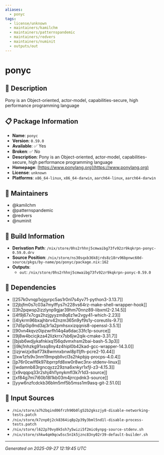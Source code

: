 ```yaml
---
aliases:
  - ponyc
tags:
  - license/unknown
  - maintainers/kamilchm
  - maintainers/patternspandemic
  - maintainers/redvers
  - maintainers/numinit
  - outputs/out
---
```


# ponyc

## 📝 Description

Pony is an Object-oriented, actor-model, capabilities-secure, high performance programming language

## 📋 Package Information

- **Name**: `ponyc`
- **Version**: `0.59.0`
- **Available**: ✅ Yes
- **Broken**: ✅ No
- **Description**: Pony is an Object-oriented, actor-model, capabilities-secure, high performance programming language
- **Homepage**: [https://www.ponylang.org](https://www.ponylang.org)
- **License**: `unknown`
- **Platforms**: `x86_64-linux`, `x86_64-darwin`, `aarch64-linux`, `aarch64-darwin`
## 👥 Maintainers

- @kamilchm
- @patternspandemic
- @redvers
- @numinit


## 🔧 Build Information

- **Derivation Path**: `/nix/store/0hs2rhhnj5cmwaibg73fv92zr9kqkrpn-ponyc-0.59.0.drv`
- **Source Position**: `/nix/store/ns30sqxb36k8jrds8z18rv96bpnwc60d-source/pkgs/by-name/po/ponyc/package.nix:162`
- **Outputs**:
  - `out`:  `/nix/store/0hs2rhhnj5cmwaibg73fv92zr9kqkrpn-ponyc-0.59.0`

## 🔗 Dependencies

- [[257k0vnqp1xjgyrpc5as1r0nl7s4yv71-python3-3.13.7]]
- [[2jbjfm0s7c03a7mylffys7n228vs64rz-make-shell-wrapper-hook]]
- [[3h2pqwsp2izzlynp9gjar39hm70nnz89-libxml2-2.14.5]]
- [[4f9j67x7cgs2hzjgyyzm8q6z1w2vgy41-which-2.23]]
- [[4lykrm96bxajhbrv42nzm365n9yf9s1y-coreutils-9.7]]
- [[7d5p0ip9nd3aj3r1a2pmhsxxizqqnis8-openssl-3.5.1]]
- [[90vn4kqvz0ipzwrfh14q4a6dac33fc1p-source]]
- [[9j8w4bcicjkza42lizkrrx7sb6jw2qik-cmake-3.31.7]]
- [[bjsb6wdjykafnkixq156qdvmxhsm2bai-bash-5.3p3]]
- [[i9kj1nhzkg91xsq8ny4z4hipl0b42kad-gcc-wrapper-14.3.0]]
- [[izjrwizjx9aif73k8wmnxbnwl8p11jfh-pcre2-10.44]]
- [[lxw1zfs9v3nm19mpqbllvcl3s2hkpbjq-procps-4.0.4]]
- [[p76r0cwlf6k97ibprrpfd8xw0r8wc3nx-stdenv-linux]]
- [[wdamnb83rgncqyzz29zna6xnkyr1xfjl-z3-4.15.3]]
- [[x9vqqpq33r2shj4hl1ynykmfl3k7r1d3-source]]
- [[xf84g7mi7i60b18l1kb03m4jrrcpdnk3-source]]
- [[yyw6nzfcdckb36blm5mf5b5mss1m9asq-git-2.51.0]]

## 📁 Input Sources

- `/nix/store/a7h2bqind06frzh90b0lg52b2gkszjy8-disable-networking-tests.patch`
- `/nix/store/k7znp0j2ck8364iq8p2p39y3bml5nd1l-disable-process-tests.patch`
- `/nix/store/l622p70vy8k5sh7y5wizi5f2mic6ynpg-source-stdenv.sh`
- `/nix/store/shkw4qm9qcw5sc5n1k5jznc83ny02r39-default-builder.sh`

---
*Generated on 2025-09-27 12:19:45 UTC*

